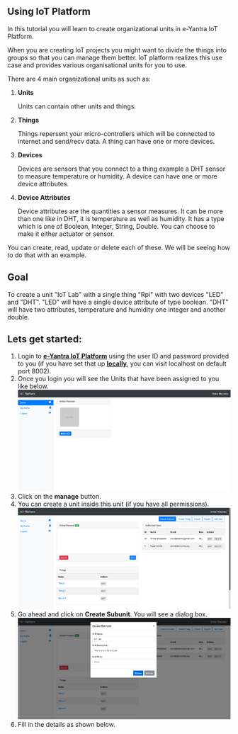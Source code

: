 ## Using IoT Platform

In this tutorial you will learn to create organizational units in e-Yantra IoT Platform.

When you are creating IoT projects you might want to divide the things into groups so that you can manage them better. IoT platform realizes this use case and provides various organisational units for you to use.

There are 4 main organizational units as such as:
1. **Units**
    
    Units can contain other units and things.

2. **Things**

    Things repersent your micro-controllers which will be connected to internet and send/recv data. A thing can have one or more devices.

3. **Devices**

    Devices are sensors that you connect to a thing example a DHT sensor to measure temperature or humidity. A device can have one or more device attributes.

4. **Device Attributes**

    Device attributes are the quantities a sensor measures. It can be more than one like in DHT, it is temperature as well as humidity. It has a type which is one of Boolean, Integer, String, Double. You can choose to make it either actuator or sensor.

You can create, read, update or delete each of these. We will be seeing how to do that with an example.

Goal
----
To create a unit "IoT Lab" with a single thing "Rpi" with two devices "LED" and "DHT". 
"LED" will have a single device attribute of type boolean. "DHT" will have two attributes, temperature and humidity one integer and another double.

Lets get started:
----
1. Login to [**e-Yantra IoT Platform**](http://iot.e-yantra.com) using the user ID and password provided to you (if you have set that up [**locally**](http://github.com/E-yantra/iot-platform), you can visit localhost on default port 8002).
2. Once you login you will see the Units that have been assigned to you like below.
!["Main page"](./assets/main-page.png "Main page")
3. Click on the **manage** button.
4. You can create a unit inside this unit (if you have all permissions).
!["Main unit"](./assets/main-unit.png "Main unit")
5. Go ahead and click on **Create Subunit**. You will see a dialog box.
!["Create subunit"](./assets/create-subunit.png "Create subunit")
6. Fill in the details as shown below. 
